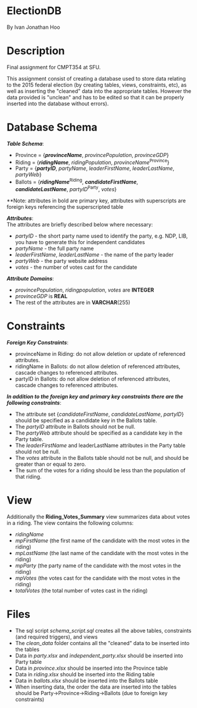 # ElectionDB
By Ivan Jonathan Hoo

# Description
Final assignment for CMPT354 at SFU.

This assignment consist of creating a database used to store data relating to the 2015 federal election (by creating tables, views, constraints, etc), as well as inserting the "cleaned" data into the appropriate tables. However the data provided is "unclean" and has to be edited so that it can be properly inserted into the database without errors).

# Database Schema
**_Table Schema_**:
- Province = {**_provinceName_**, _provincePopulation_, _provinceGDP_}
- Riding = {**_ridingName_**, _ridingPopulation_, _provinceName_<sup>Province</sup>}
- Party = {**_partyID_**, _partyName_, _leaderFirstName_, _leaderLastName_, _partyWeb_}
- Ballots = {**_ridingName_**<sup>Riding</sup>, **_candidateFirstName_**, **_candidateLastName_**, _partyID_<sup>Party</sup>, _votes_}

**Note: attributes in bold are primary key, attributes with superscripts are foreign keys referencing the superscripted table

**_Attributes_**:  
The attributes are briefly described below where necessary:
- *partyID* - the short party name used to identify the party, e.g. NDP, LIB, you have to generate this for independent candidates
- *partyName* - the full party name
- *leaderFirstName*, *leaderLastName* - the name of the party leader
- *partyWeb* - the party website address
- *votes* - the number of votes cast for the candidate

**_Attribute Domains_**:  
- *provincePopulation*, *ridingpopulation*, *votes* are **INTEGER**
- *provinceGDP* is **REAL**
- The rest of the attributes are in **VARCHAR**(255)

# Constraints
**_Foreign Key Constraints_**:
- provinceName in Riding: do not allow deletion or update of referenced attributes.
- ridingName in Ballots: do not allow deletion of referenced attributes, cascade changes to referenced attributes.
- partyID in Ballots: do not allow deletion of referenced attributes, cascade changes to referenced attributes.
 
**_In addition to the foreign key and primary key constraints there are the following constraints_**:
- The attribute set {*candidateFirstName*, *candidateLastName*, *partyID*} should be specified as a candidate key in the Ballots table.
- The *partyID* attribute in Ballots should not be null.
- The *partyWeb* attribute should be specified as a candidate key in the Party table.
- The *leaderFirstName* and leaderLastName attributes in the Party table should not be null.
- The *votes* attribute in the Ballots table should not be null, and should be greater than or equal to zero.
- The sum of the votes for a riding should be less than the population of that riding.

# View
Additionally the **Riding_Votes_Summary** view summarizes data about votes in a riding. The view contains the following columns:
- *ridingName*
- *mpFirstName* (the first name of the candidate with the most votes in the riding)
- *mpLastName* (the last name of the candidate with the most votes in the riding)
- *mpParty* (the party name of the candidate with the most votes in the riding)
- *mpVotes* (the votes cast for the candidate with the most votes in the riding)
- *totalVotes* (the total number of votes cast in the riding)

# Files
- The sql script *schema_script.sql* creates all the above tables, constraints (and required triggers), and views
- The *clean_data* folder contains all the "cleaned" data to be inserted into the tables
- Data in *party.xlsx* and *independent_party.xlsx* should be inserted into Party table
- Data in *province.xlsx* should be inserted into the Province table
- Data in *riding.xlsx* should be inserted into the Riding table
- Data in *ballots.xlsx* should be inserted into the Ballots table
- When inserting data, the order the data are inserted into the tables should be Party->Province->Riding->Ballots (due to foreign key constraints)
